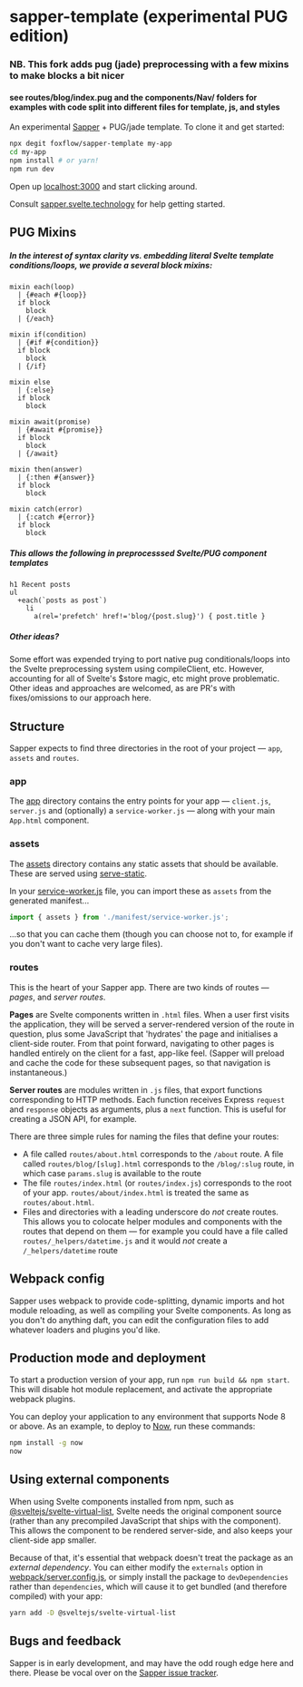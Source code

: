 # sapper-template (experimental PUG edition)

### NB. This fork adds pug (jade) preprocessing with a few mixins to make blocks a bit nicer
#### see routes/blog/index.pug and the components/Nav/ folders for examples with code split into different files for template, js, and styles

An experimental [Sapper](https://github.com/sveltejs/sapper) + PUG/jade template. To clone it and get started:

```bash
npx degit foxflow/sapper-template my-app
cd my-app
npm install # or yarn!
npm run dev
```

Open up [localhost:3000](http://localhost:3000) and start clicking around.

Consult [sapper.svelte.technology](https://sapper.svelte.technology) for help getting started.


## PUG Mixins
##### In the interest of syntax clarity vs. embedding literal Svelte template conditions/loops, we provide a several block mixins:
```
mixin each(loop)
  | {#each #{loop}}
  if block
    block
  | {/each}

mixin if(condition)
  | {#if #{condition}}
  if block
    block
  | {/if}

mixin else
  | {:else}
  if block
    block

mixin await(promise)
  | {#await #{promise}}
  if block
    block
  | {/await}

mixin then(answer)
  | {:then #{answer}}
  if block
    block

mixin catch(error)
  | {:catch #{error}}
  if block
    block
```

##### This allows the following in preprocesssed Svelte/PUG component templates
```
h1 Recent posts
ul
  +each(`posts as post`)
    li
      a(rel='prefetch' href!='blog/{post.slug}') { post.title }   
```
##### Other ideas?
Some effort was expended trying to port native pug conditionals/loops into the Svelte preprocessing system using compileClient, etc.  However, accounting for all of Svelte's $store magic, etc might prove problematic.  Other ideas and approaches are welcomed, as are PR's with fixes/omissions to our approach here.

## Structure

Sapper expects to find three directories in the root of your project —  `app`, `assets` and `routes`.


### app

The [app](app) directory contains the entry points for your app — `client.js`, `server.js` and (optionally) a `service-worker.js` — along with your main `App.html` component.


### assets

The [assets](assets) directory contains any static assets that should be available. These are served using [serve-static](https://github.com/expressjs/serve-static).

In your [service-worker.js](app/service-worker.js) file, you can import these as `assets` from the generated manifest...

```js
import { assets } from './manifest/service-worker.js';
```

...so that you can cache them (though you can choose not to, for example if you don't want to cache very large files).


### routes

This is the heart of your Sapper app. There are two kinds of routes — *pages*, and *server routes*.

**Pages** are Svelte components written in `.html` files. When a user first visits the application, they will be served a server-rendered version of the route in question, plus some JavaScript that 'hydrates' the page and initialises a client-side router. From that point forward, navigating to other pages is handled entirely on the client for a fast, app-like feel. (Sapper will preload and cache the code for these subsequent pages, so that navigation is instantaneous.)

**Server routes** are modules written in `.js` files, that export functions corresponding to HTTP methods. Each function receives Express `request` and `response` objects as arguments, plus a `next` function. This is useful for creating a JSON API, for example.

There are three simple rules for naming the files that define your routes:

* A file called `routes/about.html` corresponds to the `/about` route. A file called `routes/blog/[slug].html` corresponds to the `/blog/:slug` route, in which case `params.slug` is available to the route
* The file `routes/index.html` (or `routes/index.js`) corresponds to the root of your app. `routes/about/index.html` is treated the same as `routes/about.html`.
* Files and directories with a leading underscore do *not* create routes. This allows you to colocate helper modules and components with the routes that depend on them — for example you could have a file called `routes/_helpers/datetime.js` and it would *not* create a `/_helpers/datetime` route


## Webpack config

Sapper uses webpack to provide code-splitting, dynamic imports and hot module reloading, as well as compiling your Svelte components. As long as you don't do anything daft, you can edit the configuration files to add whatever loaders and plugins you'd like.


## Production mode and deployment

To start a production version of your app, run `npm run build && npm start`. This will disable hot module replacement, and activate the appropriate webpack plugins.

You can deploy your application to any environment that supports Node 8 or above. As an example, to deploy to [Now](https://zeit.co/now), run these commands:

```bash
npm install -g now
now
```


## Using external components

When using Svelte components installed from npm, such as [@sveltejs/svelte-virtual-list](https://github.com/sveltejs/svelte-virtual-list), Svelte needs the original component source (rather than any precompiled JavaScript that ships with the component). This allows the component to be rendered server-side, and also keeps your client-side app smaller.

Because of that, it's essential that webpack doesn't treat the package as an *external dependency*. You can either modify the `externals` option in [webpack/server.config.js](webpack/server.config.js), or simply install the package to `devDependencies` rather than `dependencies`, which will cause it to get bundled (and therefore compiled) with your app:

```bash
yarn add -D @sveltejs/svelte-virtual-list
```


## Bugs and feedback

Sapper is in early development, and may have the odd rough edge here and there. Please be vocal over on the [Sapper issue tracker](https://github.com/sveltejs/sapper/issues).
